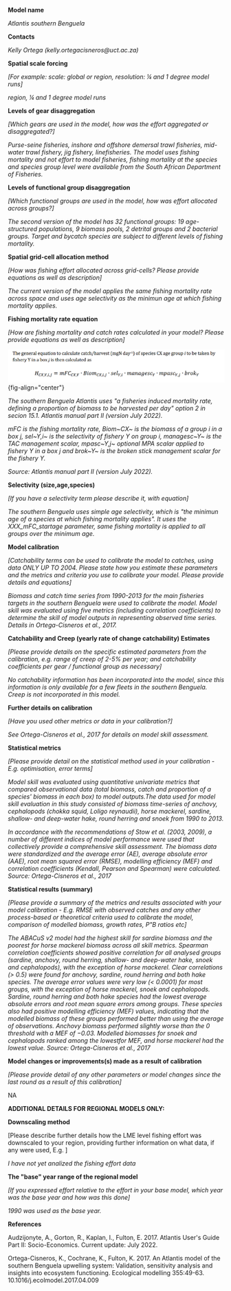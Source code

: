**Model name**

*Atlantis southern Benguela*

**Contacts**

*Kelly Ortega (kelly.ortegacisneros\@uct.ac.za)*

**Spatial scale forcing**

*\[For example: scale: global or region, resolution: ¼ and 1 degree model runs\]*

*region, ¼ and 1 degree model runs*

**Levels of gear disaggregation**

*\[Which gears are used in the model, how was the effort aggregated or disaggregated?\]*

*Purse-seine fisheries, inshore and offshore demersal trawl fisheries, mid-water trawl fishery, jig fishery, linefisheries. The model uses fishing mortality and not effort to model fisheries, fishing mortality at the species and species group level were available from the South African Department of Fisheries.*

**Levels of functional group disaggregation**

*\[Which functional groups are used in the model, how was effort allocated across groups?\]*

*The second version of the model has 32 functional groups: 19 age-structured populations, 9 biomass pools, 2 detrital groups and 2 bacterial groups. Target and bycatch species are subject to different levels of fishing mortality.*

**Spatial grid-cell allocation method**

*\[How was fishing effort allocated across grid-cells? Please provide equations as well as description\]*

*The current version of the model applies the same fishing mortality rate across space and uses age selectivity as the minimun age at which fishing mortality applies.*

**Fishing mortality rate equation**

*\[How are fishing mortality and catch rates calculated in your model? Please provide equations as well as description\]*

![](images/atlantissouthernbenguela.png){fig-align="center"}

*The southern Benguela Atlantis uses \"a fisheries induced mortality rate, defining a proportion of biomass to be harvested per day\" option 2 in secion 15.1. Atlantis manual part II (version July 2022).*

*mFC is the fishing mortality rate, Biom~CX~ is the biomass of a group i in a box j, sel~Y,i~ is the selectivity of fishery Y on group i, managesc~Y~ is the TAC management scalar, mpasc~Y,j~ optional MPA scalar applied to fishery Y in a box j and brok~Y~ is the broken stick management scalar for the fishery Y.*

*Source: Atlantis manual part II (version July 2022).*

**Selectivity (size,age,species)**

*\[If you have a selectivity term please describe it, with equation\]*

*The southern Benguela uses simple age selectivity, which is \"the minimun age of a species at which fishing mortality applies\". It uses the XXX_mFC_startage parameter, same fishing mortality is applied to all groups over the minimum age.*

**Model calibration**

*\[Catchability terms can be used to calibrate the model to catches, using data ONLY UP TO 2004. Please state how you estimate these parameters and the metrics and criteria you use to calibrate your model. Please provide details and equations\]*

*Biomass and catch time series from 1990-2013 for the main fisheries targets in the southern Benguela were used to calibrate the model. Model skill was evaluated using five metrics (including correlation coefficients) to determine the skill of model outputs in representing observed time series. Details in Ortega-Cisneros et al., 2017.*

**Catchability and Creep (yearly rate of change catchability) Estimates**

*\[Please provide details on the specific estimated parameters from the calibration, e.g. range of creep of 2-5% per year; and catchability coefficients per gear / functional group as necessary\]*

*No catchability information has been incorporated into the model, since this information is only available for a few fleets in the southern Benguela. Creep is not incorporated in this model.*

**Further details on calibration**

*\[Have you used other metrics or data in your calibration?\]*

*See Ortega-Cisneros et al., 2017 for details on model skill assessment.*

**Statistical metrics**

*\[Please provide detail on the statistical method used in your calibration - E.g. optimisation, error terms\]*

*Model skill was evaluated using quantitative univariate metrics that compared observational data (total biomass, catch and proportion of a species\' biomass in each box) to model outputs.The data used for model skill evaluation in this study consisted of biomass time-series of anchovy, cephalopods (chokka squid, Loligo reynaudii), horse mackerel, sardine, shallow- and deep-water hake, round herring and snoek from 1990 to 2013.*

*In accordance with the recommendations of Stow et al. (2003, 2009), a number of different indices of model performance were used that collectively provide a comprehensive skill assessment. The biomass data were standardized and the average error (AE), average absolute error (AAE), root mean squared error (RMSE), modelling efficiency (MEF) and correlation coefficients (Kendall, Pearson and Spearman) were calculated. Source: Ortega-Cisneros et al., 2017*

**Statistical results (summary)**

*\[Please provide a summary of the metrics and results associated with your model calibration - E.g. RMSE with observed catches and any other process-based or theoretical criteria used to calibrate the model, comparison of modelled biomass, growth rates, P\"B ratios etc\]*

*The ABACuS v2 model had the highest skill for sardine biomass and the poorest for horse mackerel biomass across all skill metrics. Spearman correlation coefficients showed positive correlation for all analysed groups (sardine, anchovy, round herring, shallow- and deep-water hake, snoek and cephalopods), with the exception of horse mackerel. Clear correlations (\> 0.5) were found for anchovy, sardine, round herring and both hake species. The average error values were very low (\< 0.0001) for most groups, with the exception of horse mackerel, snoek and cephalopods. Sardine, round herring and both hake species had the lowest average absolute errors and root mean square errors among groups. These species also had positive modelling efficiency (MEF) values, indicating that the modelled biomass of these groups performed better than using the average of observations. Anchovy biomass performed slightly worse than the 0 threshold with a MEF of −0.03. Modelled biomasses for snoek and cephalopods ranked among the lowestfor MEF, and horse mackerel had the lowest value. Source: Ortega-Cisneros et al., 2017*

**Model changes or improvements(s) made as a result of calibration**

*\[Please provide detail of any other parameters or model changes since the last round as a result of this calibration\]*

NA

**ADDITIONAL DETAILS FOR REGIONAL MODELS ONLY:**

**Downscaling method**

\[Please describe further details how the LME level fishing effort was downscaled to your region, providing further information on what data, if any were used, E.g. \]

*I have not yet analized the fishing effort data*

**The \"base\" year range of the regional model**

*\[If you expressed effort relative to the effort in your base model, which year was the base year and how was this done\]*

*1990 was used as the base year.*

**References**

Audzijonyte, A., Gorton, R., Kaplan, I., Fulton, E. 2017. Atlantis User\'s Guide Part II: Socio-Economics. Current update: July 2022.

Ortega-Cisneros, K., Cochrane, K., Fulton, K. 2017. An Atlantis model of the southern Benguela upwelling system: Validation, sensitivity analysis and insights into ecosystem functioning. Ecological modelling 355:49-63. 10.1016/j.ecolmodel.2017.04.009
